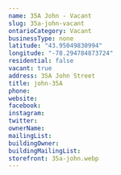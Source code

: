 ```yaml
---
name: 35A John - Vacant
slug: 35a-john-vacant
ontarioCategory: Vacant
businessType: none
latitude: "43.95049830994"
longitude: "-78.294784873724"
residential: false
vacant: true
address: 35A John Street
title: john-35A
phone:
website:
facebook:
instagram:
twitter:
ownerName:
mailingList:
buildingOwner:
buildingMailingList:
storefront: 35a-john.webp
---
```


